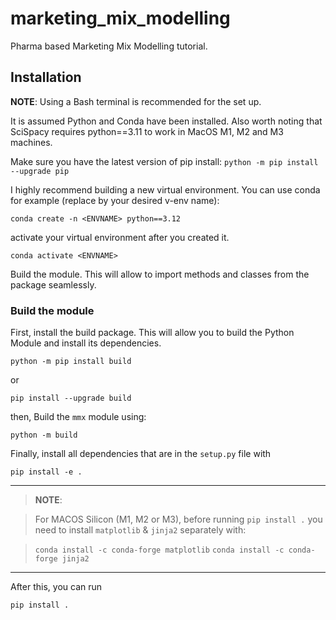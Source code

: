 # marketing_mix_modelling
Pharma based Marketing Mix Modelling tutorial.


## Installation 

**NOTE**: Using a Bash terminal is recommended for the set up. 

It is assumed Python and Conda have been installed. Also worth noting that SciSpacy requires python==3.11 to work in MacOS M1, M2 and M3 machines. 

Make sure you have the latest version of pip install: `python -m pip install --upgrade pip`

I highly recommend building a new virtual environment. You can use conda for example (replace <ENVNAME> by your desired v-env name): 

`conda create -n <ENVNAME> python==3.12`

activate your virtual environment after you created it.

`conda activate <ENVNAME>`

Build the module. This will allow to import methods and classes from the package seamlessly.


### Build the module

First, install the build package. This will allow you to build the Python Module and install its dependencies. 

`python -m pip install build`

or

`pip install --upgrade build`

then, Build the `mmx` module using: 

`python -m build`

Finally, install all dependencies that are in the `setup.py` file with 

`pip install -e .`

---
> **NOTE**:

>For MACOS Silicon (M1, M2 or M3), before running `pip install .` you need to install `matplotlib` & `jinja2` separately with:

> `conda install -c conda-forge matplotlib`
> `conda install -c conda-forge jinja2`
---

After this, you can run 

`pip install .`

